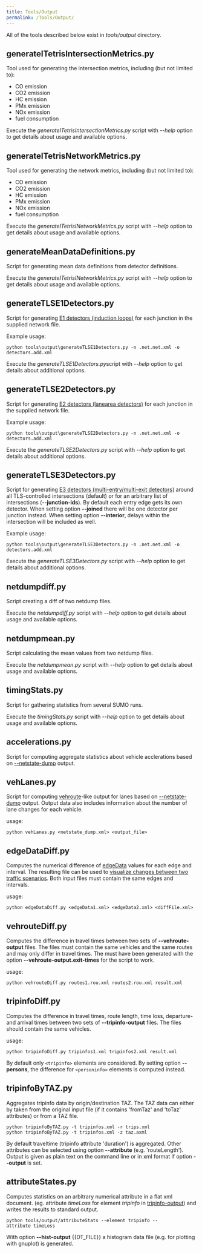 ```yaml
---
title: Tools/Output
permalink: /Tools/Output/
---
```


All of the tools described below exist in *tools/output* directory.

## generateITetrisIntersectionMetrics.py

Tool used for generating the intersection metrics, including (but not
limited to):

- CO emission
- CO2 emission
- HC emission
- PMx emission
- NOx emission
- fuel consumption

Execute the *generateITetrisIntersectionMetrics.py* script with *--help*
option to get details about usage and available options.

## generateITetrisNetworkMetrics.py

Tool used for generating the network metrics, including (but not limited
to):

- CO emission
- CO2 emission
- HC emission
- PMx emission
- NOx emission
- fuel consumption

Execute the *generateITetrisINetworkMetrics.py* script with *--help*
option to get details about usage and available options.

## generateMeanDataDefinitions.py

Script for generating mean data definitions from detector definitions.

Execute the *generateITetrisINetworkMetrics.py* script with *--help*
option to get details about usage and available options.

## generateTLSE1Detectors.py

Script for generating [E1 detectors (induction loops)](../Simulation/Output/Induction_Loops_Detectors_(E1).md)
for each junction in the supplied network file.

Example usage:
```
python tools\output\generateTLSE1Detectors.py -n .net.net.xml -o detectors.add.xml
```

Execute the *generateTLSE1Detectors.py*script with *--help* option to
get details about additional options.

## generateTLSE2Detectors.py

Script for generating [E2 detectors (lanearea detectors)](../Simulation/Output/Lanearea_Detectors_(E2).md) for
each junction in the supplied network file.

Example usage:
```
python tools\output\generateTLSE2Detectors.py -n .net.net.xml -o detectors.add.xml
```

Execute the *generateTLSE2Detectors.py* script with *--help* option to
get details about additional options.


## generateTLSE3Detectors.py

Script for generating [E3 detectors (multi-entry/multi-exit detectors)](../Simulation/Output/Multi-Entry-Exit_Detectors_(E3).md)
around all TLS-controlled intersections (default) or for an arbitrary
list of intersections (**--junction-ids**). By default each entry edge gets its own
detector. When setting option **--joined** there will be one detector per junction
instead. When setting option **--interior**, delays within the intersection will be
included as well.


Example usage:
```
python tools\output\generateTLSE3Detectors.py -n .net.net.xml -o detectors.add.xml
```

Execute the *generateTLSE3Detectors.py* script with *--help* option to
get details about additional options.


## netdumpdiff.py

Script creating a diff of two netdump files.

Execute the *netdumpdiff.py* script with *--help* option to get details
about usage and available options.

## netdumpmean.py

Script calculating the mean values from two netdump files.

Execute the *netdumpmean.py* script with *--help* option to get details
about usage and available options.

## timingStats.py

Script for gathering statistics from several SUMO runs.

Execute the *timingStats.py* script with *--help* option to get details
about usage and available options.

## accelerations.py

Script for computing aggregate statistics about vehicle acclerations
based on [--netstate-dump](../Simulation/Output/RawDump.md) output.

## vehLanes.py

Script for computing
[vehroute](../Simulation/Output/VehRoutes.md)-like output for lanes
based on [--netstate-dump](../Simulation/Output/RawDump.md) output.
Output data also includes information about the number of lane changes
for each vehicle.

usage:

```
python vehLanes.py <netstate_dump.xml> <output_file>
```

## edgeDataDiff.py

Computes the numerical difference of
[edgeData](../Simulation/Output/Lane-_or_Edge-based_Traffic_Measures.md)
values for each edge and interval. The resulting file can be used to
[visualize changes between two traffic scenarios](../SUMO-GUI.md#visualizing_edge-related_data). Both
input files must contain the same edges and intervals.

usage:

```
python edgeDataDiff.py <edgeData1.xml> <edgeData2.xml> <diffFile.xml>
```

## vehrouteDiff.py

Computes the difference in travel times between two sets of **--vehroute-output** files. The
files must contain the same vehicles and the same routes and may only
differ in travel times. The must have been generated with the option **--vehroute-output.exit-times**
for the script to work.

usage:

```
python vehrouteDiff.py routes1.rou.xml routes2.rou.xml result.xml
```

## tripinfoDiff.py

Computes the difference in travel times, route length, time loss,
departure- and arrival times between two sets of **--tripinfo-output** files. The files
should contain the same vehicles.

usage:

```
python tripinfoDiff.py tripinfos1.xml tripinfos2.xml result.xml
```

By default only `<tripinfo>` elements are considered. By setting option **--persons**, the
difference for `<personinfo>` elements is computed instead.

## tripinfoByTAZ.py

Aggregates tripinfo data by origin/destination TAZ. The TAZ data can
either by taken from the original input file (if it contains 'fromTaz'
and 'toTaz' attributes) or from a TAZ file.

```
python tripinfoByTAZ.py -t tripinfos.xml -r trips.xml
python tripinfoByTAZ.py -t tripinfos.xml -z taz.axml
```

By default traveltime (tripinfo attribute 'duration') is aggregated.
Other attributes can be selected using option **--attribute** (e.g. 'routeLength').
Output is given as plain text on the command line or in xml format if
option **--output** is set.

## attributeStates.py

Computes statistics on an arbitrary numerical attribute in a flat xml
document. (eg. attribute *timeLoss* for element *tripinfo* in
[tripinfo-output](../Simulation/Output/TripInfo.md)) and writes the
results to standard output.

```
python tools/output/attributeStats --element tripinfo --attribute timeLoss
```

With option **--hist-output** {{DT_FILE}} a histogram data file (e.g. for plotting with gnuplot) is
generated.
